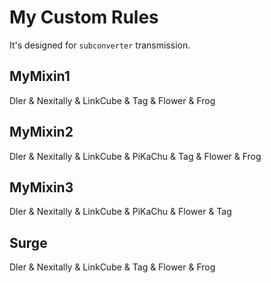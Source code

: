 # My Custom Rules

It's designed for `subconverter` transmission.

## MyMixin1

Dler & Nexitally & LinkCube  & Tag & Flower & Frog

## MyMixin2

Dler & Nexitally & LinkCube & PiKaChu & Tag & Flower & Frog

## MyMixin3

Dler & Nexitally & LinkCube & PiKaChu & Flower & Tag

## Surge

Dler & Nexitally & LinkCube & Tag & Flower & Frog